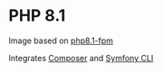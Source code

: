 # PHP 8.1

Image based on [php8.1-fpm](https://hub.docker.com/_/php)

Integrates [Composer](https://hub.docker.com/_/composer) and [Symfony CLI](https://github.com/symfony-cli/symfony-cli)